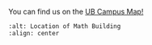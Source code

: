You can find us on the [UB Campus Map!](https://www.buffalo.edu/home/visiting-ub/CampusMaps/maps.html)


```{image} ../images/campus-map.png
:alt: Location of Math Building
:align: center
```
